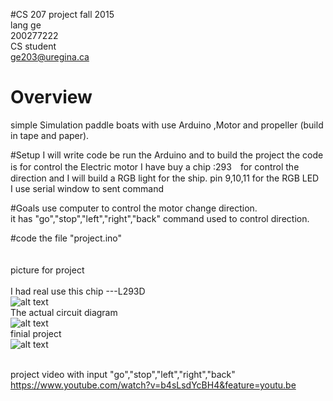 #CS 207 project
fall 2015
</br>lang ge
</br>200277222
</br> CS student
</br>ge203@uregina.ca

# Overview
simple Simulation paddle boats with use Arduino ,Motor and propeller (build in tape and paper).

#Setup
I will write code be run the Arduino and to build the project
the code is for control the Electric motor
I have buy a chip :293　for control the direction
and I will build a RGB light for the ship.
pin 9,10,11 for the RGB LED
</br> I use serial window to sent command

#Goals
use computer to control the motor change direction.
</br>it has "go","stop","left","right","back" command used to control direction. 


#code
the file "project.ino"
</br></br></br>picture for project</br>
</br>I had real use this chip ---L293D</br>
![alt text](https://cloud.githubusercontent.com/assets/14878765/11484730/59d34832-9775-11e5-89d1-0aadb42959f4.jpg)
</br>The actual circuit diagram</br>
![alt text](https://cloud.githubusercontent.com/assets/14878765/11329160/c1148056-915d-11e5-834a-e0d3e57b2147.jpg)
</br>finial project</br>
![alt text](https://cloud.githubusercontent.com/assets/14878765/11460325/03c53be6-96b0-11e5-9c1c-3c045579ee34.jpg)

</br> project video with input "go","stop","left","right","back"
https://www.youtube.com/watch?v=b4sLsdYcBH4&feature=youtu.be
